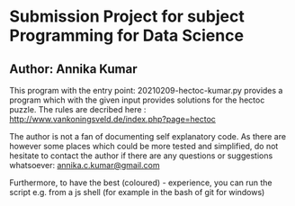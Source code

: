 # Submission Project for subject Programming for Data Science
## Author: Annika Kumar

This program with the entry point: 
20210209-hectoc-kumar.py provides a program which with the given input provides solutions for the hectoc puzzle. 
The rules are decribed here : http://www.vankoningsveld.de/index.php?page=hectoc

The author is not a fan of documenting self explanatory code. As there are however some places which could be more tested and simplified, do not hesitate to contact the author
if there are any questions or suggestions whatsoever: annika.c.kumar@gmail.com

Furthermore, to have the best (coloured) - experience, you can run the script e.g. from a js shell (for example in the bash of git for windows)
